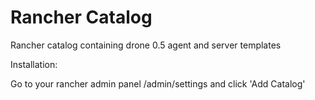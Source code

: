 # Rancher Catalog
Rancher catalog containing drone 0.5 agent and server templates

Installation:

Go to your rancher admin panel /admin/settings and click 'Add Catalog'
